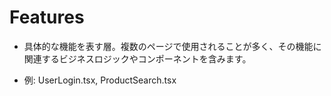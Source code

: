 # Features

* 具体的な機能を表す層。複数のページで使用されることが多く、その機能に関連するビジネスロジックやコンポーネントを含みます。
- 例: UserLogin.tsx, ProductSearch.tsx

